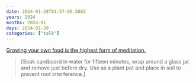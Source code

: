 ```yaml
---
date: 2024-01-28T01:57:05.506Z
years: 2024
months: 2024-01
days: 2024-01-28
categories: ["talk"]
---
```

[Growing your own food is the highest form of meditation.](https://www.instagram.com/reel/C0lqTZCPwll/)

> [Soak cardboard in water for fifteen minutes, wrap around a glass jar, and remove just before dry. Use as a plant pot and place in soil to prevent root interference.]
